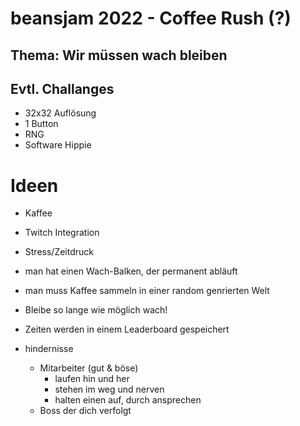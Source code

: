 # beansjam 2022 - Coffee Rush (?)

## Thema: Wir müssen wach bleiben

## Evtl. Challanges

-   32x32 Auflösung
-   1 Button
-   RNG
-   Software Hippie

# Ideen

-   Kaffee
-   Twitch Integration
-   Stress/Zeitdruck

-   man hat einen Wach-Balken, der permanent abläuft
-   man muss Kaffee sammeln in einer random genrierten Welt
-   Bleibe so lange wie möglich wach!
-   Zeiten werden in einem Leaderboard gespeichert

-   hindernisse
    -   Mitarbeiter (gut & böse)
        -   laufen hin und her
        -   stehen im weg und nerven
        -   halten einen auf, durch ansprechen
    -   Boss der dich verfolgt
